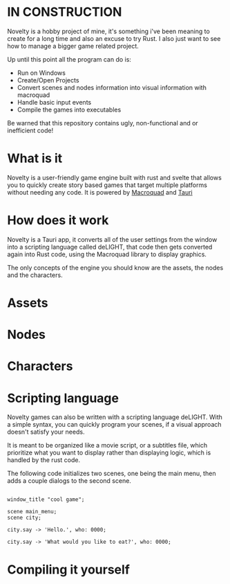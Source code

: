 # IN CONSTRUCTION

Novelty is a hobby project of mine, it's something i've been meaning to create for a long time and also an excuse to try Rust. 
I also just want to see how to manage a bigger game related project.

Up until this point all the program can do is:

- Run on Windows
- Create/Open Projects
- Convert scenes and nodes information into visual information with macroquad
- Handle basic input events
- Compile the games into executables

Be warned that this repository contains ugly, non-functional and or inefficient code!

# What is it
Novelty is a user-friendly game engine built with rust and svelte that allows you to quickly create story based games that target multiple platforms without needing any code. It is powered by [Macroquad](https://github.com/not-fl3/macroquad) and [Tauri](https://github.com/tauri-apps/tauri)

# How does it work

Novelty is a Tauri app, it converts all of the user settings from the window into a scripting language called deLIGHT, that code then gets converted again into Rust code, using the Macroquad library to display graphics.  

The only concepts of the engine you should know are the assets, the nodes and the characters.

# Assets


# Nodes


# Characters


# Scripting language

Novelty games can also be written with a scripting language deLIGHT. 
With a simple syntax, you can quickly program your scenes, if a visual approach doesn't satisfy your needs.

It is meant to be organized like a movie script, or a subtitles file, which prioritize what you want to display rather than displaying logic, which is handled by the rust code.


The following code initializes two scenes, one being the main menu, then adds a couple dialogs to the second scene.
```

window_title "cool game";

scene main_menu;
scene city;

city.say -> 'Hello.', who: 0000; 

city.say -> 'What would you like to eat?', who: 0000; 

```

# Compiling it yourself



